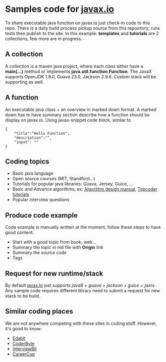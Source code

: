 # Samples code for [javax.io](https://javax.io)
To share executable java function on javax.io just check-in code to this repo. There is a daily build process pickup source from this repository, runs tests then publish to the site. In this example: **templates** and **tutorials** are 2 collections, few more are in progress.

## A collection
A collection is a maven java project, where each class either have a **main(...)** method or implements **java.util.function.Function**. The JavaX supports OpenJDK 1.8.0, Guava 23.0, Jackson 2.9.6. Custom stack will be supporting as well.

## A function
An executable java class + an overview in marked down format. A marked down has to have summary section describe how a function should be display on javax.io. Using javax-snippet code block, similar to

```javax-snippet
{
    "title":"Hello Function",
    "description":"",
    "input": ""
}
```

## Coding topics
- Basic java language
- Open source courses (MIT, Standford...)
- Tutorials for popular java libraries: Guava, Jersey, Guice, ...
- Basic and Advance algorithms, ex: [Algorithm design manual](http://citeseerx.ist.psu.edu/viewdoc/download?doi=10.1.1.471.4772&rep=rep1&type=pdf), [Topcoder tutorials](https://www.topcoder.com/community/competitive-programming/tutorials)
- Popular interview questions

## Produce code example
Code example is manually written at the moment, follow these steps to have good content:
- Start with a good topic from book, web...
- Summary the topic in md file with **Origin** link
- Summary the source code
- Tags

## Request for new runtime/stack
By default [javax.io](https://javax.io) just supports *java8 + guava + jackson + guice + jaxrs*. Any sample code requires different library need to submit a request for new stack to be build.

## Similar coding places
We are not anywhere competing with these sites in coding stuff. However, it's good to know:
- [Edabit](https://edabit.com)
- [CoderByte](https://coderbyte.com)
- [InterviewBit](https://www.interviewbit.com)
- [CareerCup](https://careercup.com)